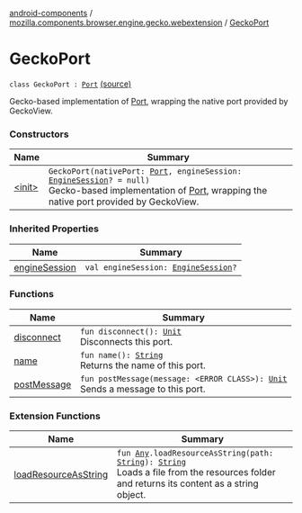 [android-components](../../index.md) / [mozilla.components.browser.engine.gecko.webextension](../index.md) / [GeckoPort](./index.md)

# GeckoPort

`class GeckoPort : `[`Port`](../../mozilla.components.concept.engine.webextension/-port/index.md) [(source)](https://github.com/mozilla-mobile/android-components/blob/master/components/browser/engine-gecko-beta/src/main/java/mozilla/components/browser/engine/gecko/webextension/GeckoWebExtension.kt#L258)

Gecko-based implementation of [Port](../../mozilla.components.concept.engine.webextension/-port/index.md), wrapping the native port provided by GeckoView.

### Constructors

| Name | Summary |
|---|---|
| [&lt;init&gt;](-init-.md) | `GeckoPort(nativePort: `[`Port`](https://mozilla.github.io/geckoview/javadoc/mozilla-central/org/mozilla/geckoview/WebExtension/Port.html)`, engineSession: `[`EngineSession`](../../mozilla.components.concept.engine/-engine-session/index.md)`? = null)`<br>Gecko-based implementation of [Port](../../mozilla.components.concept.engine.webextension/-port/index.md), wrapping the native port provided by GeckoView. |

### Inherited Properties

| Name | Summary |
|---|---|
| [engineSession](../../mozilla.components.concept.engine.webextension/-port/engine-session.md) | `val engineSession: `[`EngineSession`](../../mozilla.components.concept.engine/-engine-session/index.md)`?` |

### Functions

| Name | Summary |
|---|---|
| [disconnect](disconnect.md) | `fun disconnect(): `[`Unit`](https://kotlinlang.org/api/latest/jvm/stdlib/kotlin/-unit/index.html)<br>Disconnects this port. |
| [name](name.md) | `fun name(): `[`String`](https://kotlinlang.org/api/latest/jvm/stdlib/kotlin/-string/index.html)<br>Returns the name of this port. |
| [postMessage](post-message.md) | `fun postMessage(message: <ERROR CLASS>): `[`Unit`](https://kotlinlang.org/api/latest/jvm/stdlib/kotlin/-unit/index.html)<br>Sends a message to this port. |

### Extension Functions

| Name | Summary |
|---|---|
| [loadResourceAsString](../../mozilla.components.support.test.file/kotlin.-any/load-resource-as-string.md) | `fun `[`Any`](https://kotlinlang.org/api/latest/jvm/stdlib/kotlin/-any/index.html)`.loadResourceAsString(path: `[`String`](https://kotlinlang.org/api/latest/jvm/stdlib/kotlin/-string/index.html)`): `[`String`](https://kotlinlang.org/api/latest/jvm/stdlib/kotlin/-string/index.html)<br>Loads a file from the resources folder and returns its content as a string object. |
